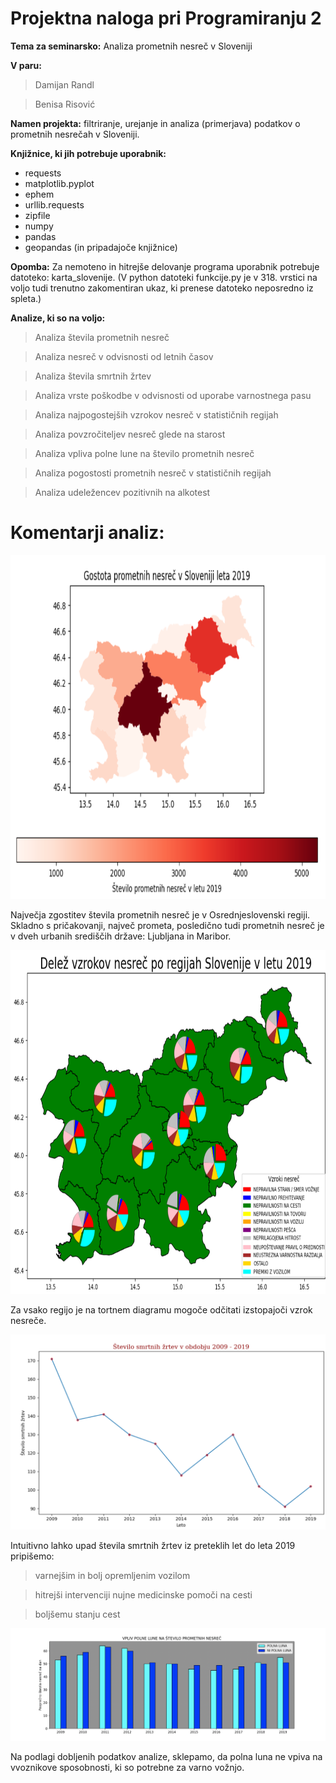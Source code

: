 # Projektna naloga pri Programiranju 2


**Tema za seminarsko:**
Analiza prometnih nesreč v Sloveniji


**V paru:**
> Damijan Randl 

> Benisa Risović

**Namen projekta:** filtriranje, urejanje in analiza (primerjava) podatkov o prometnih nesrečah v Sloveniji.

**Knjižnice, ki jih potrebuje uporabnik:**

- requests
- matplotlib.pyplot
- ephem 
- urllib.requests
- zipfile 
- numpy
- pandas 
- geopandas (in pripadajoče knjižnice)

**Opomba:**
Za nemoteno in hitrejše delovanje programa uporabnik potrebuje datoteko: karta_slovenije. 
(V python datoteki funkcije.py je v 318. vrstici na voljo tudi trenutno zakomentiran ukaz, ki prenese datoteko neposredno iz spleta.)


**Analize, ki so na voljo:**

> Analiza števila prometnih nesreč

> Analiza nesreč v odvisnosti od letnih časov

> Analiza števila smrtnih žrtev

> Analiza vrste poškodbe v odvisnosti od uporabe varnostnega pasu

> Analiza najpogostejših vzrokov nesreč v statističnih regijah 

> Analiza povzročiteljev nesreč glede na starost

> Analiza vpliva polne lune na število prometnih nesreč

> Analiza pogostosti prometnih nesreč v statističnih regijah

> Analiza udeležencev pozitivnih na alkotest 

# Komentarji analiz:

<img src="https://github.com/benisa21/Projekt_Programiranje_2_/blob/main/slike/gostota_prometnih_nesrec.png" width="700" height="550" />

 Največja zgostitev števila prometnih nesreč je v Osrednjeslovenski regiji.
 Skladno s pričakovanji, največ prometa, posledično tudi prometnih nesreč je v dveh urbanih središčih države: Ljubljana in Maribor.


<img src="https://github.com/benisa21/Projekt_Programiranje_2_/blob/main/slike/vzroki_nesrec.png" width="700" height="550" />

Za vsako regijo je na tortnem diagramu mogoče odčitati izstopajoči vzrok nesreče.





![](slike/smrtne_zrtve.png)

Intuitivno lahko upad števila smrtnih žrtev iz preteklih let do leta 2019 pripišemo:

> varnejšim in bolj opremljenim vozilom

> hitrejši intervenciji nujne medicinske pomoči na cesti

> boljšemu stanju cest




![](slike/vpliv_polne_lune.png)

Na podlagi dobljenih podatkov analize, sklepamo, da polna luna ne vpiva na vvoznikove sposobnosti, ki so potrebne za varno vožnjo.
